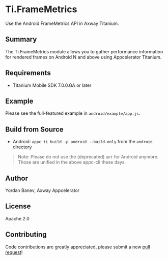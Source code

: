# Ti.FrameMetrics

Use the Android FrameMetrics API in Axway Titanium.

## Summary
The Ti.FrameMetrics module allows you to gather performance information for rendered frames on Android N and above using Appcelerator Titanium.

## Requirements
- Titanium Mobile SDK 7.0.0.GA or later

## Example
Please see the full-featured example in `android/example/app.js`.

## Build from Source
- Android: `appc ti build -p android --build-only` from the `android` directory

> Note: Please do not use the (deprecated) `ant` for Android anymore.
> Those are unified in the above appc-cli these days.

## Author
Yordan Banev, Axway Appcelerator

## License
Apache 2.0

## Contributing
Code contributions are greatly appreciated, please submit a new [pull request](https://github.com/appcelerator-modules/ti.framemetrics/pull/new/master)!
